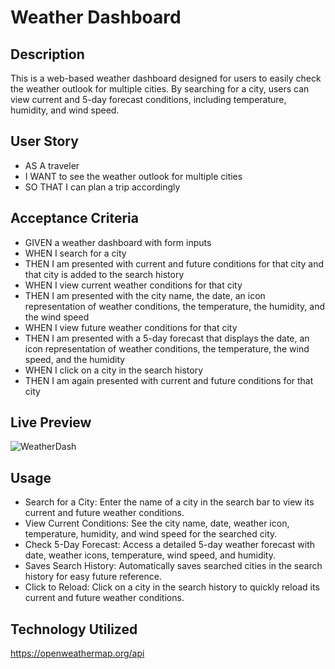 # Weather Dashboard

## Description

This is a web-based weather dashboard designed for users to easily check the weather outlook for multiple cities. By searching for a city, users can view current and 5-day forecast conditions, including temperature, humidity, and wind speed.

## User Story 

- AS A traveler
- I WANT to see the weather outlook for multiple cities
- SO THAT I can plan a trip accordingly

## Acceptance Criteria
- GIVEN a weather dashboard with form inputs
- WHEN I search for a city
- THEN I am presented with current and future conditions for that city and that city is added to the search history
- WHEN I view current weather conditions for that city
- THEN I am presented with the city name, the date, an icon representation of weather conditions, the temperature, the humidity, and the wind speed
- WHEN I view future weather conditions for that city
- THEN I am presented with a 5-day forecast that displays the date, an icon representation of weather conditions, the temperature, the wind speed, and the humidity
- WHEN I click on a city in the search history
- THEN I am again presented with current and future conditions for that city

## Live Preview

![WeatherDash](https://github.com/daimyo1/WeatherDash/assets/163930521/f59216c7-4eef-4dfc-98d5-05a0a14bdffa)

## Usage

- Search for a City: Enter the name of a city in the search bar to view its current and future weather conditions.
- View Current Conditions: See the city name, date, weather icon, temperature, humidity, and wind speed for the searched city.
- Check 5-Day Forecast: Access a detailed 5-day weather forecast with date, weather icons, temperature, wind speed, and humidity.
- Saves Search History: Automatically saves searched cities in the search history for easy future reference.
- Click to Reload: Click on a city in the search history to quickly reload its current and future weather conditions.

## Technology Utilized 
https://openweathermap.org/api
